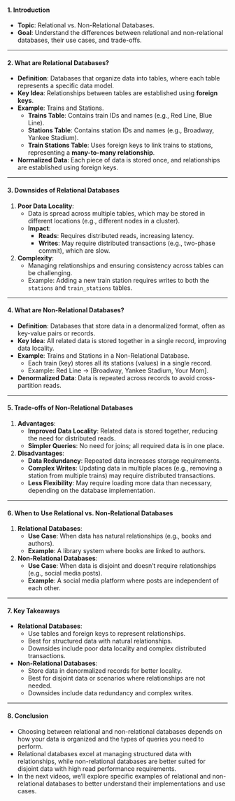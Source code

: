 #### **1. Introduction**
- **Topic**: Relational vs. Non-Relational Databases.
- **Goal**: Understand the differences between relational and non-relational databases, their use cases, and trade-offs.

---

#### **2. What are Relational Databases?**
- **Definition**: Databases that organize data into tables, where each table represents a specific data model.
- **Key Idea**: Relationships between tables are established using **foreign keys**.
- **Example**: Trains and Stations.
  - **Trains Table**: Contains train IDs and names (e.g., Red Line, Blue Line).
  - **Stations Table**: Contains station IDs and names (e.g., Broadway, Yankee Stadium).
  - **Train Stations Table**: Uses foreign keys to link trains to stations, representing a **many-to-many relationship**.
- **Normalized Data**: Each piece of data is stored once, and relationships are established using foreign keys.

---

#### **3. Downsides of Relational Databases**
1. **Poor Data Locality**:
   - Data is spread across multiple tables, which may be stored in different locations (e.g., different nodes in a cluster).
   - **Impact**:
     - **Reads**: Requires distributed reads, increasing latency.
     - **Writes**: May require distributed transactions (e.g., two-phase commit), which are slow.
2. **Complexity**:
   - Managing relationships and ensuring consistency across tables can be challenging.
   - Example: Adding a new train station requires writes to both the `stations` and `train_stations` tables.

---

#### **4. What are Non-Relational Databases?**
- **Definition**: Databases that store data in a denormalized format, often as key-value pairs or records.
- **Key Idea**: All related data is stored together in a single record, improving data locality.
- **Example**: Trains and Stations in a Non-Relational Database.
  - Each train (key) stores all its stations (values) in a single record.
  - Example: Red Line → [Broadway, Yankee Stadium, Your Mom].
- **Denormalized Data**: Data is repeated across records to avoid cross-partition reads.

---

#### **5. Trade-offs of Non-Relational Databases**
1. **Advantages**:
   - **Improved Data Locality**: Related data is stored together, reducing the need for distributed reads.
   - **Simpler Queries**: No need for joins; all required data is in one place.
2. **Disadvantages**:
   - **Data Redundancy**: Repeated data increases storage requirements.
   - **Complex Writes**: Updating data in multiple places (e.g., removing a station from multiple trains) may require distributed transactions.
   - **Less Flexibility**: May require loading more data than necessary, depending on the database implementation.

---

#### **6. When to Use Relational vs. Non-Relational Databases**
1. **Relational Databases**:
   - **Use Case**: When data has natural relationships (e.g., books and authors).
   - **Example**: A library system where books are linked to authors.
2. **Non-Relational Databases**:
   - **Use Case**: When data is disjoint and doesn’t require relationships (e.g., social media posts).
   - **Example**: A social media platform where posts are independent of each other.

---

#### **7. Key Takeaways**
- **Relational Databases**:
  - Use tables and foreign keys to represent relationships.
  - Best for structured data with natural relationships.
  - Downsides include poor data locality and complex distributed transactions.
- **Non-Relational Databases**:
  - Store data in denormalized records for better locality.
  - Best for disjoint data or scenarios where relationships are not needed.
  - Downsides include data redundancy and complex writes.

---

#### **8. Conclusion**
- Choosing between relational and non-relational databases depends on how your data is organized and the types of queries you need to perform.
- Relational databases excel at managing structured data with relationships, while non-relational databases are better suited for disjoint data with high read performance requirements.
- In the next videos, we’ll explore specific examples of relational and non-relational databases to better understand their implementations and use cases.

